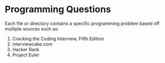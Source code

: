 # Programming Questions
Each file or directory contains a specific programming problem based off multiple sources such as:

1. Cracking the Coding Interview, Fifth Edition
2. interviewcake.com
3. Hacker Rank
4. Project Euler

